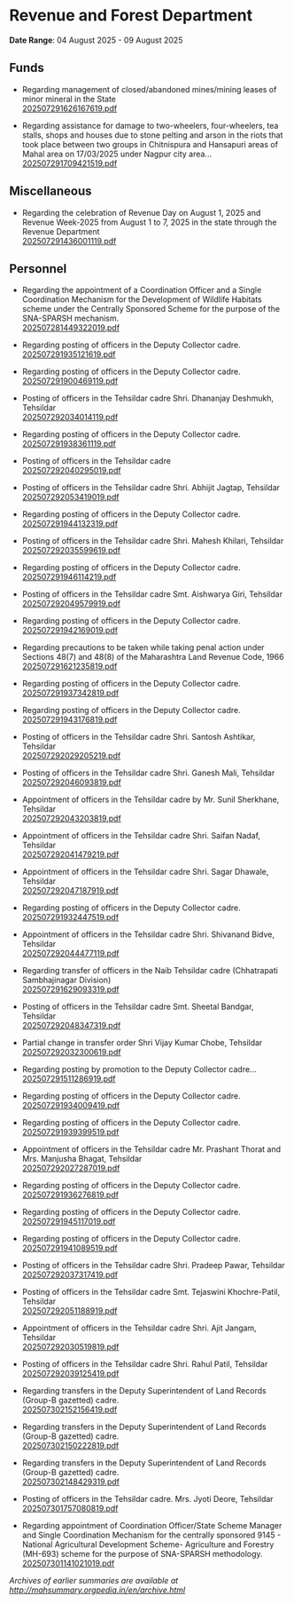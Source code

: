 # Revenue and Forest Department

**Date Range**: 04 August 2025 - 09 August 2025


## Funds
- Regarding management of closed/abandoned mines/mining leases of minor mineral in the State\
  [202507291626167619.pdf](https://gr.maharashtra.gov.in/Site/Upload/Government%20Resolutions/English/202507291626167619.pdf)

- Regarding assistance for damage to two-wheelers, four-wheelers, tea stalls, shops and houses due to stone pelting and arson in the riots that took place between two groups in Chitnispura and Hansapuri areas of Mahal area on 17/03/2025 under Nagpur city area...\
  [202507291709421519.pdf](https://gr.maharashtra.gov.in/Site/Upload/Government%20Resolutions/English/202507291709421519.pdf)

## Miscellaneous
- Regarding the celebration of Revenue Day on August 1, 2025 and Revenue Week-2025 from August 1 to 7, 2025 in the state through the Revenue Department\
  [202507291436001119.pdf](https://gr.maharashtra.gov.in/Site/Upload/Government%20Resolutions/English/202507291436001119.pdf)

## Personnel
- Regarding the appointment of a Coordination Officer and a Single Coordination Mechanism for the Development of Wildlife Habitats scheme under the Centrally Sponsored Scheme for the purpose of the SNA-SPARSH mechanism.\
  [202507281449322019.pdf](https://gr.maharashtra.gov.in/Site/Upload/Government%20Resolutions/English/202507281449322019....pdf)

- Regarding posting of officers in the Deputy Collector cadre.\
  [202507291935121619.pdf](https://gr.maharashtra.gov.in/Site/Upload/Government%20Resolutions/English/202507291935121619.pdf)

- Regarding posting of officers in the Deputy Collector cadre.\
  [202507291900469119.pdf](https://gr.maharashtra.gov.in/Site/Upload/Government%20Resolutions/English/202507291900469119.pdf)

- Posting of officers in the Tehsildar cadre Shri. Dhananjay Deshmukh, Tehsildar\
  [202507292034014119.pdf](https://gr.maharashtra.gov.in/Site/Upload/Government%20Resolutions/English/202507292034014119.pdf)

- Regarding posting of officers in the Deputy Collector cadre.\
  [202507291938361119.pdf](https://gr.maharashtra.gov.in/Site/Upload/Government%20Resolutions/English/202507291938361119.pdf)

- Posting of officers in the Tehsildar cadre\
  [202507292040295019.pdf](https://gr.maharashtra.gov.in/Site/Upload/Government%20Resolutions/English/202507292040295019.pdf)

- Posting of officers in the Tehsildar cadre Shri. Abhijit Jagtap, Tehsildar\
  [202507292053419019.pdf](https://gr.maharashtra.gov.in/Site/Upload/Government%20Resolutions/English/202507292053419019.pdf)

- Regarding posting of officers in the Deputy Collector cadre.\
  [202507291944132319.pdf](https://gr.maharashtra.gov.in/Site/Upload/Government%20Resolutions/English/202507291944132319.pdf)

- Posting of officers in the Tehsildar cadre Shri. Mahesh Khilari, Tehsildar\
  [202507292035599619.pdf](https://gr.maharashtra.gov.in/Site/Upload/Government%20Resolutions/English/202507292035599619.pdf)

- Regarding posting of officers in the Deputy Collector cadre.\
  [202507291946114219.pdf](https://gr.maharashtra.gov.in/Site/Upload/Government%20Resolutions/English/202507291946114219.pdf)

- Posting of officers in the Tehsildar cadre Smt. Aishwarya Giri, Tehsildar\
  [202507292049579919.pdf](https://gr.maharashtra.gov.in/Site/Upload/Government%20Resolutions/English/202507292049579919.pdf)

- Regarding posting of officers in the Deputy Collector cadre.\
  [202507291942169019.pdf](https://gr.maharashtra.gov.in/Site/Upload/Government%20Resolutions/English/202507291942169019.pdf)

- Regarding precautions to be taken while taking penal action under Sections 48(7) and 48(8) of the Maharashtra Land Revenue Code, 1966\
  [202507291621235819.pdf](https://gr.maharashtra.gov.in/Site/Upload/Government%20Resolutions/English/202507291621235819.pdf)

- Regarding posting of officers in the Deputy Collector cadre.\
  [202507291937342819.pdf](https://gr.maharashtra.gov.in/Site/Upload/Government%20Resolutions/English/202507291937342819.pdf)

- Regarding posting of officers in the Deputy Collector cadre.\
  [202507291943176819.pdf](https://gr.maharashtra.gov.in/Site/Upload/Government%20Resolutions/English/202507291943176819.pdf)

- Posting of officers in the Tehsildar cadre Shri. Santosh Ashtikar, Tehsildar\
  [202507292029205219.pdf](https://gr.maharashtra.gov.in/Site/Upload/Government%20Resolutions/English/202507292029205219.pdf)

- Posting of officers in the Tehsildar cadre Shri. Ganesh Mali, Tehsildar\
  [202507292046093819.pdf](https://gr.maharashtra.gov.in/Site/Upload/Government%20Resolutions/English/202507292046093819.pdf)

- Appointment of officers in the Tehsildar cadre by Mr. Sunil Sherkhane, Tehsildar\
  [202507292043203819.pdf](https://gr.maharashtra.gov.in/Site/Upload/Government%20Resolutions/English/202507292043203819.pdf)

- Appointment of officers in the Tehsildar cadre Shri. Saifan Nadaf, Tehsildar\
  [202507292041479219.pdf](https://gr.maharashtra.gov.in/Site/Upload/Government%20Resolutions/English/202507292041479219.pdf)

- Appointment of officers in the Tehsildar cadre Shri. Sagar Dhawale, Tehsildar\
  [202507292047187919.pdf](https://gr.maharashtra.gov.in/Site/Upload/Government%20Resolutions/English/202507292047187919.pdf)

- Regarding posting of officers in the Deputy Collector cadre.\
  [202507291932447519.pdf](https://gr.maharashtra.gov.in/Site/Upload/Government%20Resolutions/English/202507291932447519.pdf)

- Appointment of officers in the Tehsildar cadre Shri. Shivanand Bidve, Tehsildar\
  [202507292044477119.pdf](https://gr.maharashtra.gov.in/Site/Upload/Government%20Resolutions/English/202507292044477119.pdf)

- Regarding transfer of officers in the Naib Tehsildar cadre (Chhatrapati Sambhajinagar Division)\
  [202507291629093319.pdf](https://gr.maharashtra.gov.in/Site/Upload/Government%20Resolutions/English/202507291629093319.pdf)

- Posting of officers in the Tehsildar cadre Smt. Sheetal Bandgar, Tehsildar\
  [202507292048347319.pdf](https://gr.maharashtra.gov.in/Site/Upload/Government%20Resolutions/English/202507292048347319.pdf)

- Partial change in transfer order Shri Vijay Kumar Chobe, Tehsildar\
  [202507292032300619.pdf](https://gr.maharashtra.gov.in/Site/Upload/Government%20Resolutions/English/202507292032300619.pdf)

- Regarding posting by promotion to the Deputy Collector cadre...\
  [202507291511286919.pdf](https://gr.maharashtra.gov.in/Site/Upload/Government%20Resolutions/English/202507291511286919.pdf)

- Regarding posting of officers in the Deputy Collector cadre.\
  [202507291934009419.pdf](https://gr.maharashtra.gov.in/Site/Upload/Government%20Resolutions/English/202507291934009419.pdf)

- Regarding posting of officers in the Deputy Collector cadre.\
  [202507291939399519.pdf](https://gr.maharashtra.gov.in/Site/Upload/Government%20Resolutions/English/202507291939399519.pdf)

- Appointment of officers in the Tehsildar cadre Mr. Prashant Thorat and Mrs. Manjusha Bhagat, Tehsildar\
  [202507292027287019.pdf](https://gr.maharashtra.gov.in/Site/Upload/Government%20Resolutions/English/202507292027287019.pdf)

- Regarding posting of officers in the Deputy Collector cadre.\
  [202507291936276819.pdf](https://gr.maharashtra.gov.in/Site/Upload/Government%20Resolutions/English/202507291936276819.pdf)

- Regarding posting of officers in the Deputy Collector cadre.\
  [202507291945117019.pdf](https://gr.maharashtra.gov.in/Site/Upload/Government%20Resolutions/English/202507291945117019.pdf)

- Regarding posting of officers in the Deputy Collector cadre.\
  [202507291941089519.pdf](https://gr.maharashtra.gov.in/Site/Upload/Government%20Resolutions/English/202507291941089519.pdf)

- Posting of officers in the Tehsildar cadre Shri. Pradeep Pawar, Tehsildar\
  [202507292037317419.pdf](https://gr.maharashtra.gov.in/Site/Upload/Government%20Resolutions/English/202507292037317419.pdf)

- Posting of officers in the Tehsildar cadre Smt. Tejaswini Khochre-Patil, Tehsildar\
  [202507292051188919.pdf](https://gr.maharashtra.gov.in/Site/Upload/Government%20Resolutions/English/202507292051188919.pdf)

- Appointment of officers in the Tehsildar cadre Shri. Ajit Jangam, Tehsildar\
  [202507292030519819.pdf](https://gr.maharashtra.gov.in/Site/Upload/Government%20Resolutions/English/202507292030519819.pdf)

- Posting of officers in the Tehsildar cadre Shri. Rahul Patil, Tehsildar\
  [202507292039125419.pdf](https://gr.maharashtra.gov.in/Site/Upload/Government%20Resolutions/English/202507292039125419.pdf)

- Regarding transfers in the Deputy Superintendent of Land Records (Group-B gazetted) cadre.\
  [202507302152156419.pdf](https://gr.maharashtra.gov.in/Site/Upload/Government%20Resolutions/English/202507302152156419.pdf)

- Regarding transfers in the Deputy Superintendent of Land Records (Group-B gazetted) cadre.\
  [202507302150222819.pdf](https://gr.maharashtra.gov.in/Site/Upload/Government%20Resolutions/English/202507302150222819.pdf)

- Regarding transfers in the Deputy Superintendent of Land Records (Group-B gazetted) cadre.\
  [202507302148429319.pdf](https://gr.maharashtra.gov.in/Site/Upload/Government%20Resolutions/English/202507302148429319.pdf)

- Posting of officers in the Tehsildar cadre. Mrs. Jyoti Deore, Tehsildar\
  [202507301757080819.pdf](https://gr.maharashtra.gov.in/Site/Upload/Government%20Resolutions/English/202507301757080819.pdf)

- Regarding appointment of Coordination Officer/State Scheme Manager and Single Coordination Mechanism for the centrally sponsored 9145 - National Agricultural Development Scheme- Agriculture and Forestry (MH-693) scheme for the purpose of SNA-SPARSH methodology.\
  [202507301141021019.pdf](https://gr.maharashtra.gov.in/Site/Upload/Government%20Resolutions/English/202507301141021019.pdf)


*Archives of earlier summaries are available at http://mahsummary.orgpedia.in/en/archive.html*